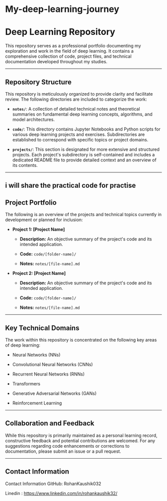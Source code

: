 # My-deep-learning-journey
# Deep Learning Repository

This repository serves as a professional portfolio documenting my exploration and work in the field of deep learning. It contains a comprehensive collection of code, project files, and technical documentation developed throughout my studies.

---

## Repository Structure

This repository is meticulously organized to provide clarity and facilitate review. The following directories are included to categorize the work:

* **`notes/`**: A collection of detailed technical notes and theoretical summaries on fundamental deep learning concepts, algorithms, and model architectures.

* **`code/`**: This directory contains Jupyter Notebooks and Python scripts for various deep learning projects and exercises. Subdirectories are established to correspond with specific topics or project domains.

* **`projects/`**: This section is designated for more extensive and structured projects. Each project's subdirectory is self-contained and includes a dedicated README file to provide detailed context and an overview of its contents.

---
## i will share the practical code for practise 

## Project Portfolio

The following is an overview of the projects and technical topics currently in development or planned for inclusion:

* **Project 1: [Project Name]**

    * **Description:** An objective summary of the project's code and its intended application.

    * **Code:** `code/[folder-name]/`

    * **Notes:** `notes/[file-name].md`

* **Project 2: [Project Name]**

    * **Description:** An objective summary of the project's code and its intended application.

    * **Code:** `code/[folder-name]/`

    * **Notes:** `notes/[file-name].md`

---

## Key Technical Domains

The work within this repository is concentrated on the following key areas of deep learning:

* Neural Networks (NNs)

* Convolutional Neural Networks (CNNs)

* Recurrent Neural Networks (RNNs)

* Transformers

* Generative Adversarial Networks (GANs)

* Reinforcement Learning

---

## Collaboration and Feedback

While this repository is primarily maintained as a personal learning record, constructive feedback and potential contributions are welcomed. For any suggestions regarding code enhancements or corrections to documentation, please submit an issue or a pull request.

---

## Contact Information

Contact Information
GitHub: RohanKaushik032

Linedin : https://www.linkedin.com/in/rohankaushik32/

